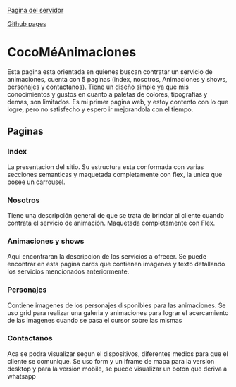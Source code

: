 <a href="https://cocomeanimaciones.netlify.app/index.html"> Pagina del servidor </a>

<a href="https://duranl2.github.io/Repocoder/"> Github pages </a>

<h1> CocoMéAnimaciones </h1>
<p> Esta pagina esta orientada en quienes buscan contratar un servicio de animaciones, cuenta con 5 paginas (index, nosotros, Animaciones y shows, personajes y contactanos). Tiene un diseño simple ya que mis conocimientos y gustos en cuanto a paletas de colores, tipografias y demas, son limitados. Es mi primer pagina web, y estoy contento con lo que logre, pero no satisfecho y espero ir mejorandola con el tiempo.</p>
<h2> Paginas </h2>
<h3> Index </h3>
<p> La presentacion del sitio. Su estructura esta conformada con varias secciones semanticas y maquetada completamente con flex, la unica que posee un carrousel.</p>
<h3> Nosotros </h3>
<p> Tiene una descripción general de que se trata de brindar al cliente cuando contrata el servicio de animación. Maquetada completamente con Flex. </p>
<h3> Animaciones y shows </h3>
<p> Aqui encontraran la descripcion de los servicios a ofrecer. Se puede encontrar en esta pagina cards que contienen imagenes y texto detallando los servicios mencionados anteriormente. </p>
<h3> Personajes </h3>
<p> Contiene imagenes de los personajes disponibles para las animaciones. Se uso grid para realizar una galeria y animaciones para lograr el acercamiento de las imagenes cuando se pasa el cursor sobre las mismas </p>
<h3> Contactanos </h3>
<p> Aca se podra visualizar segun el dispositivos, diferentes medios para que el cliente se comunique. Se uso form y un iframe de mapa para la version desktop y para la version mobile, se puede visualizar un boton que deriva a whatsapp <p/>
